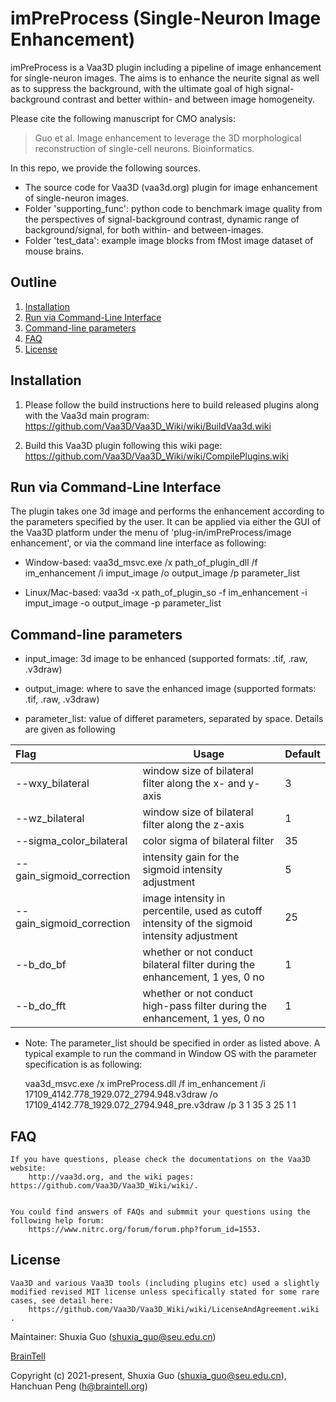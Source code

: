 # imPreProcess (Single-Neuron Image Enhancement) 

imPreProcess is a Vaa3D plugin including a pipeline of image enhancement for single-neuron images. The aims is to enhance the neurite signal as well as to suppress the background, with the ultimate goal of high signal-background contrast and better within- and between image homogeneity. 

Please cite the following manuscript for CMO analysis:

>  Guo et al. Image enhancement to leverage the 3D morphological reconstruction of single-cell neurons. Bioinformatics.

In this repo, we provide the following sources.

  * The source code for Vaa3D (vaa3d.org) plugin for image enhancement of single-neuron images.
  * Folder 'supporting_func': python code to benchmark image quality from the perspectives of signal-background contrast, dynamic range of  background/signal, for both within- and between-images.
  * Folder 'test_data': example image blocks from fMost image dataset of mouse brains. 


## Outline

1. [Installation](#Installation)
2. [Run via Command-Line Interface](#Command)
3. [Command-line parameters](#Parameter)
4. [FAQ](#FAQ)
5. [License](#License)


## <a name="Installation"></a>Installation

 1. Please follow the build instructions here to build released plugins along with the Vaa3d main program:
         https://github.com/Vaa3D/Vaa3D_Wiki/wiki/BuildVaa3d.wiki

 2. Build this Vaa3D plugin following this wiki page: https://github.com/Vaa3D/Vaa3D_Wiki/wiki/CompilePlugins.wiki 
  

## <a name="Command"></a>Run via Command-Line Interface
  The plugin takes one 3d image and performs the enhancement according to the parameters specified by the user. It can be applied via either the GUI of the Vaa3D platform under the menu of 'plug-in/imPreProcess/image enhancement', or via the command line interface as following:
  
   * Window-based: 
        vaa3d_msvc.exe /x path_of_plugin_dll /f im_enhancement /i imput_image /o output_image /p parameter_list 

   * Linux/Mac-based: 
        vaa3d -x path_of_plugin_so -f im_enhancement -i imput_image -o output_image -p parameter_list

## <a name="Parameter"></a>Command-line parameters
      
   * input_image: 3d image to be enhanced (supported formats: .tif, .raw, .v3draw)

   * output_image: where to save the enhanced image (supported formats: .tif, .raw, .v3draw)

   * parameter_list: value of differet parameters, separated by space. Details are given as following

 
| Flag          | Usage                                                        | Default  |
| :------------ | ------------------------------------------------------------ | -------- |
| --wxy_bilateral    | window size of bilateral filter along the x- and y-axis | 3 |
| --wz_bilateral         | window size of bilateral filter along the z-axis  | 1 |
| --sigma_color_bilateral | color sigma of bilateral filter | 35 |
| --gain_sigmoid_correction  | intensity gain for the sigmoid intensity adjustment | 5|
| --gain_sigmoid_correction  | image intensity in percentile, used as cutoff intensity of the sigmoid intensity adjustment | 25|
| --b_do_bf  | whether or not conduct bilateral filter during the enhancement, 1 yes, 0 no | 1 |
| --b_do_fft  | whether or not conduct high-pass filter during the enhancement, 1 yes, 0 no | 1 |

  * Note: The parameter_list should be specified in order as listed above. A typical example to run the command in Window OS with the parameter specification is as following:

     vaa3d_msvc.exe /x imPreProcess.dll /f im_enhancement /i 17109_4142.778_1929.072_2794.948.v3draw /o 17109_4142.778_1929.072_2794.948_pre.v3draw /p 3 1 35 3 25 1 1

 
## <a name="FAQ"></a>FAQ

    If you have questions, please check the documentations on the Vaa3D website: 
        http://vaa3d.org, and the wiki pages: https://github.com/Vaa3D/Vaa3D_Wiki/wiki/.


    You could find answers of FAQs and submmit your questions using the following help forum:
        https://www.nitrc.org/forum/forum.php?forum_id=1553.


##  <a name="License"></a>License
    
    Vaa3D and various Vaa3D tools (including plugins etc) used a slightly modified revised MIT license unless specifically stated for some rare cases, see detail here:
        https://github.com/Vaa3D/Vaa3D_Wiki/wiki/LicenseAndAgreement.wiki .

Maintainer:  Shuxia Guo (shuxia_guo@seu.edu.cn)

[BrainTell](https://braintell.org)

Copyright (c) 2021-present, Shuxia Guo (shuxia_guo@seu.edu.cn), Hanchuan Peng (h@braintell.org)
